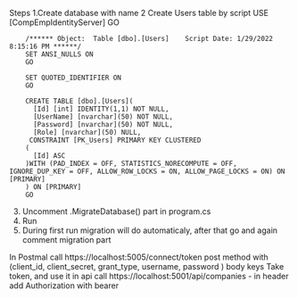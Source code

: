 Steps
1.Create database with name
2 Create Users table by script
        USE [CompEmpIdentityServer]
        GO

        /****** Object:  Table [dbo].[Users]    Script Date: 1/29/2022 8:15:16 PM ******/
        SET ANSI_NULLS ON
        GO

        SET QUOTED_IDENTIFIER ON
        GO

        CREATE TABLE [dbo].[Users](
          [Id] [int] IDENTITY(1,1) NOT NULL,
          [UserName] [nvarchar](50) NOT NULL,
          [Password] [nvarchar](50) NOT NULL,
          [Role] [nvarchar](50) NULL,
         CONSTRAINT [PK_Users] PRIMARY KEY CLUSTERED 
        (
          [Id] ASC
        )WITH (PAD_INDEX = OFF, STATISTICS_NORECOMPUTE = OFF, IGNORE_DUP_KEY = OFF, ALLOW_ROW_LOCKS = ON, ALLOW_PAGE_LOCKS = ON) ON [PRIMARY]
        ) ON [PRIMARY]
        GO
3. Uncomment .MigrateDatabase() part in program.cs
4. Run 
5. During first run migration will do automaticaly, after that go and again comment migration part  

In Postmal call https://localhost:5005/connect/token  post  method with (client_id, client_secret, grant_type, username, password ) body keys
Take token, and use it in api call https://localhost:5001/api/companies  - in header add Authorization with bearer




